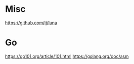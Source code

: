 # Misc

https://github.com/tj/luna

# Go

https://go101.org/article/101.html
https://golang.org/doc/asm